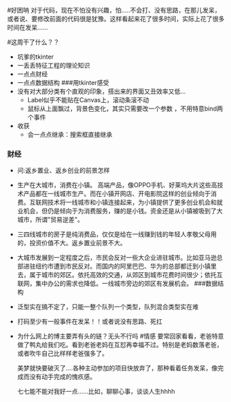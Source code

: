 ﻿#好困呐   对于代码，现在不怕没有兴趣，怕.....不会打、没有思路，在那儿发呆，或者说、要修改前面的代码很是犹豫。这样看起来花了很多时间，实际上花了很多时间在发呆……   #这周干了什么？？+  坑爹的tkinter+ 一丢丢特征工程的理论知识+ 一点点财经+ 一点点数据结构###用tkinter感受+ 没有对大部分类有个直观的印象，搭出来的界面又丑效率又低...  + Label似乎不能贴在Canvas上，滚动条滚不动     + 鼠标从上面飘过，背景色变化，其实只需要改一个参数 ，不用特意bind两个事件+ 收获  + 会一点点继承：搜索框直接继承### 财经+ 问:返乡置业、返乡创业的前景怎样 + 生产在大城市，消费在小镇。   高端产品，像OPPO手机、好莱坞大片这些高技术产品都在一线城市生产。而在小镇开网店、开电影院这样的创业倾向于消费。互联网技术将一线城市和小镇连接起来，为小镇提供了更多创业机会和就业机会，但仍是倾向于为消费服务，赚的是小钱。资金还是从小镇被吸到了大城市，所谓"贸易逆差"。 + 三四线城市的房子是纯消费品，仅仅是给在一线赚到钱的年轻人孝敬父母用的，投资价值不大。返乡置业前景不大。 + 大城市发展到一定程度之后，市民会反对一些大企业进驻城市。比如亚马逊总部进驻纽约市遭到市民反对。而国内的阿里巴巴、华为的总部都迁到小镇里去，属于城市的郊区。依托高效的交通，从郊区到城市花费时间很少；依托互联网，集中办公的需求也降低。一线城市旁边的郊区有发展机会。###数据结构+ 泛型实在搞不定了，只能一整个队列一个类型，队列混合类型实在难+ 打码至少有一般事件在发呆！！或者说没有思路、死扛+ 为什么网上的博主要弄有头的链？无头不行吗#情感   要常回家看看，老爸特意做了鸭丸给我们吃。看到老爸老妈在互怼再幸福不过。特别是老妈数落老爸，或者吹牛自己比样样老爸强多了。      美梦就快要破灭了....各种主动参加的项目快放弃了，那种看着任务发呆，像完成而没有动手完成的愧疚感。  七七能不能对我好一点......比如，聊聊心事，谈谈人生hhhh